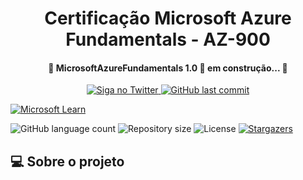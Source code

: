 <h1 align="center"> Certificação Microsoft Azure Fundamentals - AZ-900 </h1>

<h4 align="center"> 
	🚧 MicrosoftAzureFundamentals 1.0 🚀 em construção... 🚧
</h4>


<p align="center">
  <a href="https://msftstudentcert.cloudreadyskills.com">
    <img alt="Siga no Twitter" src="https://img.shields.io/badge/Cloud%20Ready%20Skills-Link-brightgreen?style=plastic">
  </a>


  <a href="https://github.com/ProfCastello/AZ900/commits/main">
    <img alt="GitHub last commit" src="https://img.shields.io/github.com/ProfCastello/AZ900/commits">
  </a>

[![Microsoft Learn](https://img.shields.io/badge/Microsoft%20Learn-Link-brightgreen?style=plastic)](https://learn.microsoft.com/pt-br/certifications/exams/az-900/)


  <img alt="GitHub language count" src="https://img.shields.io/github/languages/count/tgmarinho/nlw1?color=%2304D361">

  <img alt="Repository size" src="https://img.shields.io/github/repo-size/tgmarinho/nlw1">

  	
	
  

  <img alt="License" src="https://img.shields.io/badge/license-MIT-brightgreen">
   <a href="https://github.com/tgmarinho/nlw1/stargazers">
    <img alt="Stargazers" src="https://img.shields.io/github/stars/tgmarinho/nlw1?style=social">
  </a>
</p>


</p>

## 💻 Sobre o projeto

